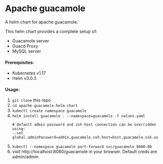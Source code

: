 # Apache guacamole

A helm chart for apache guacamole. 

This helm chart provides a complete setup of:

- Guacamole server
- Guacd Proxy
- MySQL server

#### Prerequisites:

- Kubernetes v1.17
- Helm v3.0.3

#### Usage:

1. `git clone` this repo
1. `cd apache-guacamole-helm-chart`
1. `kubectl create namespace guacamole`
1. `helm install guacamole . --namespace=guacamole -f values.yaml`
    ```
    # default admin password and ssh host connection can be overridden using: 
    --set global.adminPassword=admin,guacamole.ssh.host=host,guacamole.ssh.user=username,guacamole.ssh.password=pass
    ```
1. `kubectl --namespace guacamole port-forward svc/guacamole 8080:80`
1. visit http://localhost:8080/guacamole in your browser. Default creds are admin/admin 

